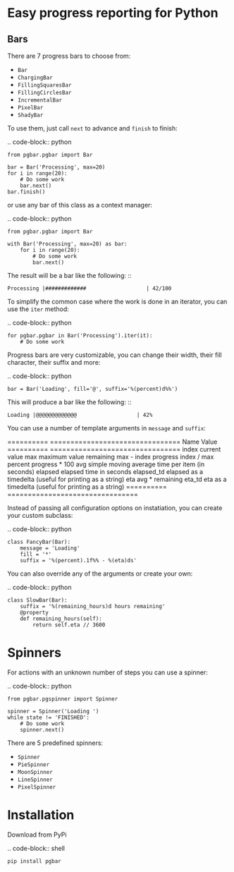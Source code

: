 Easy progress reporting for Python
==================================



Bars
----

There are 7 progress bars to choose from:

- ``Bar``
- ``ChargingBar``
- ``FillingSquaresBar``
- ``FillingCirclesBar``
- ``IncrementalBar``
- ``PixelBar``
- ``ShadyBar``

To use them, just call ``next`` to advance and ``finish`` to finish:

.. code-block:: python

    from pgbar.pgbar import Bar

    bar = Bar('Processing', max=20)
    for i in range(20):
        # Do some work
        bar.next()
    bar.finish()

or use any bar of this class as a context manager:

.. code-block:: python

    from pgbar.pgbar import Bar

    with Bar('Processing', max=20) as bar:
        for i in range(20):
            # Do some work
            bar.next()

The result will be a bar like the following: ::

    Processing |#############                   | 42/100

To simplify the common case where the work is done in an iterator, you can
use the ``iter`` method:

.. code-block:: python

    for pgbar.pgbar in Bar('Processing').iter(it):
        # Do some work

Progress bars are very customizable, you can change their width, their fill
character, their suffix and more:

.. code-block:: python

    bar = Bar('Loading', fill='@', suffix='%(percent)d%%')

This will produce a bar like the following: ::

    Loading |@@@@@@@@@@@@@                   | 42%

You can use a number of template arguments in ``message`` and ``suffix``:

==========  ================================
Name        Value
==========  ================================
index       current value
max         maximum value
remaining   max - index
progress    index / max
percent     progress * 100
avg         simple moving average time per item (in seconds)
elapsed     elapsed time in seconds
elapsed_td  elapsed as a timedelta (useful for printing as a string)
eta         avg * remaining
eta_td      eta as a timedelta (useful for printing as a string)
==========  ================================

Instead of passing all configuration options on instatiation, you can create
your custom subclass:

.. code-block:: python

    class FancyBar(Bar):
        message = 'Loading'
        fill = '*'
        suffix = '%(percent).1f%% - %(eta)ds'

You can also override any of the arguments or create your own:

.. code-block:: python

    class SlowBar(Bar):
        suffix = '%(remaining_hours)d hours remaining'
        @property
        def remaining_hours(self):
            return self.eta // 3600


Spinners
========

For actions with an unknown number of steps you can use a spinner:

.. code-block:: python

    from pgbar.pgspinner import Spinner

    spinner = Spinner('Loading ')
    while state != 'FINISHED':
        # Do some work
        spinner.next()

There are 5 predefined spinners:

- ``Spinner``
- ``PieSpinner``
- ``MoonSpinner``
- ``LineSpinner``
- ``PixelSpinner``

Installation
============

Download from PyPi

.. code-block:: shell

    pip install pgbar